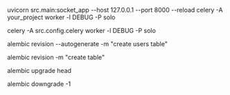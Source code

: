 uvicorn src.main:socket_app --host 127.0.0.1 --port 8000 --reload
celery -A your_project worker -l DEBUG -P solo



celery -A src.config.celery worker -l DEBUG -P solo



alembic revision --autogenerate -m "create users table"



alembic revision -m "create table"



alembic upgrade head

alembic downgrade -1